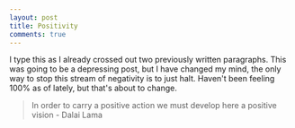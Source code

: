 ```yaml
---
layout: post
title: Positivity
comments: true
---
```


I type this as I already crossed out two previously written paragraphs. This was going to be a depressing post, but I have changed my mind, the only way to stop this stream of negativity is to just halt. Haven't been feeling 100% as of lately, but that's about to change.

> In order to carry a positive action we must develop here a positive vision - Dalai Lama


